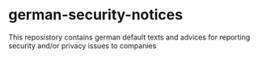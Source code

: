 # german-security-notices
This reposistory contains german default texts and advices for reporting security and/or privacy issues to companies
